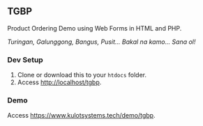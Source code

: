 ## TGBP

Product Ordering Demo using Web Forms in HTML and PHP.

*Turingan, Galunggong, Bangus, Pusit... Bakal na kamo... Sana ol!*

### Dev Setup
1. Clone or download this to your `htdocs` folder.
2. Access <http://localhost/tgbp>.

### Demo
Access <https://www.kulotsystems.tech/demo/tgbp>.
